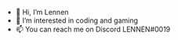 - 👋 Hi, I’m Lennen
- 👀 I’m interested in coding and gaming
- 📫 You can reach me on Discord LENNEN#0019
